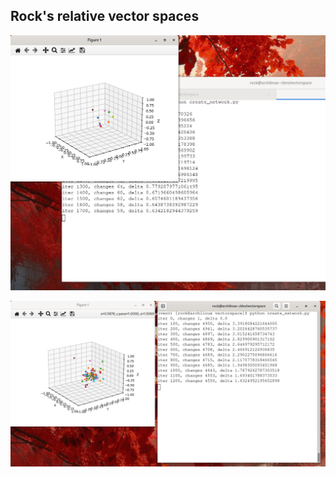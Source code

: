 ## Rock's relative vector spaces

![example plot 1](images/example1.jpg)


![example plot 2](images/example2.jpg)

